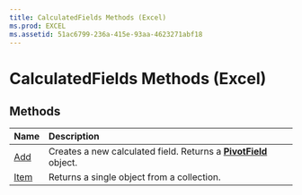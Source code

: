 ```yaml
---
title: CalculatedFields Methods (Excel)
ms.prod: EXCEL
ms.assetid: 51ac6799-236a-415e-93aa-4623271abf18
---
```



# CalculatedFields Methods (Excel)

## Methods



|**Name**|**Description**|
|:-----|:-----|
|[Add](calculatedfields-add-method-excel.md)|Creates a new calculated field. Returns a  **[PivotField](pivotfield-object-excel.md)** object.|
|[Item](calculatedfields-item-method-excel.md)|Returns a single object from a collection.|

